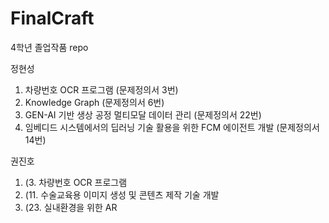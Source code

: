 # FinalCraft
4학년 졸업작품 repo

정현성
1. 차량번호 OCR 프로그램 (문제정의서 3번)
2. Knowledge Graph (문제정의서 6번)
3. GEN-AI 기반 생상 공정 멀티모달 데이터 관리 (문제정의서 22번)
4. 임베디드 시스템에서의 딥러닝 기술 활용을 위한 FCM 에이전트 개발 (문제정의서 14번)

권진호
1.  (3. 	차량번호 OCR 프로그램
2.  (11.	수술교육용 이미지 생성 및 콘텐츠 제작 기술 개발
3.  (23.	실내환경을 위한 AR
